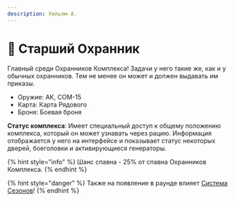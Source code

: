 ```yaml
---
description: Уильям А.
---
```


# 💂 Старший Охранник

Главный среди Охранников Комплекса! Задачи у него такие же, как и у обычных охранников. Тем не менее он может и должен выдавать им приказы.

* Оружие: AK, COM-15
* Карта: Карта Рядового
* Броня: Боевая броня

**Статус комплекса**: Имеет специальный доступ к общему положению комплекса, который он может узнавать через рацию. Информация отображается у него на интерфейсе и показывает статус некоторых дверей, боеголовки и активирующиеся генераторы.

{% hint style="info" %}
Шанс спавна - 25% от спавна Охранников Комплекса.
{% endhint %}

{% hint style="danger" %}
Также на появление в раунде влияет [Система Сезонов](../../server-systems/seasons-system.md)!
{% endhint %}
